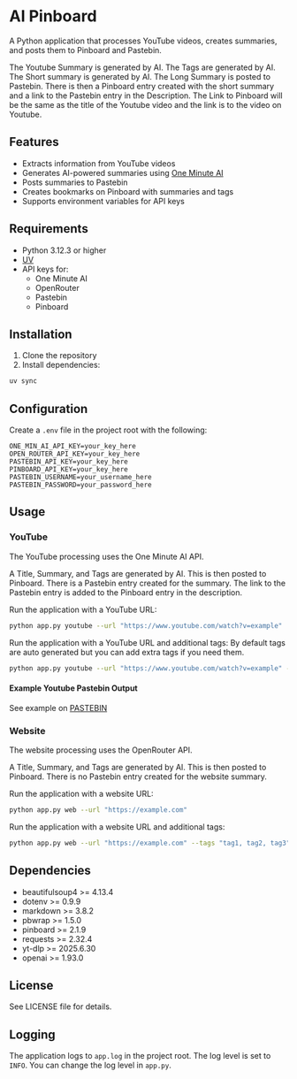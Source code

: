 # AI Pinboard

A Python application that processes YouTube videos, creates summaries, and posts them to Pinboard and Pastebin.

The Youtube Summary is generated by AI.
The Tags are generated by AI.
The Short summary is generated by AI.
The Long Summary is posted to Pastebin.
There is then a Pinboard entry created with the short summary and a link to the Pastebin entry in the Description. The Link to Pinboard will be the same as the title of the Youtube video and the link is to the video on Youtube.

## Features

- Extracts information from YouTube videos
- Generates AI-powered summaries using [One Minute AI](https://1min.ai/)
- Posts summaries to Pastebin
- Creates bookmarks on Pinboard with summaries and tags
- Supports environment variables for API keys

## Requirements

- Python 3.12.3 or higher
- [UV](https://docs.astral.sh/uv/)
- API keys for:
  - One Minute AI
  - OpenRouter
  - Pastebin
  - Pinboard

## Installation

1. Clone the repository
2. Install dependencies:

```bash
uv sync
```

## Configuration

Create a `.env` file in the project root with the following:

```env
ONE_MIN_AI_API_KEY=your_key_here
OPEN_ROUTER_API_KEY=your_key_here
PASTEBIN_API_KEY=your_key_here
PINBOARD_API_KEY=your_key_here
PASTEBIN_USERNAME=your_username_here
PASTEBIN_PASSWORD=your_password_here
```

## Usage

### YouTube

The YouTube processing uses the One Minute AI API.

A Title, Summary, and Tags are generated by AI.
This is then posted to Pinboard.
There is a Pastebin entry created for the summary.
The link to the Pastebin entry is added to the Pinboard entry in the description.

Run the application with a YouTube URL:

```bash
python app.py youtube --url "https://www.youtube.com/watch?v=example"
```

Run the application with a YouTube URL and additional tags:
By default tags are auto generated but you can add extra tags if you need them.

```bash
python app.py youtube --url "https://www.youtube.com/watch?v=example" --tags "tag1, tag2, tag3"
```

#### Example Youtube Pastebin Output

See example on [PASTEBIN](https://pastebin.com/5TxHwQEP)

### Website

The website processing uses the OpenRouter API.

A Title, Summary, and Tags are generated by AI.
This is then posted to Pinboard.
There is no Pastebin entry created for the website summary.

Run the application with a website URL:

```bash
python app.py web --url "https://example.com"
```

Run the application with a website URL and additional tags:

```bash
python app.py web --url "https://example.com" --tags "tag1, tag2, tag3"
```

## Dependencies

- beautifulsoup4 >= 4.13.4
- dotenv >= 0.9.9
- markdown >= 3.8.2
- pbwrap >= 1.5.0
- pinboard >= 2.1.9
- requests >= 2.32.4
- yt-dlp >= 2025.6.30
- openai >= 1.93.0

## License

See LICENSE file for details.

## Logging

The application logs to `app.log` in the project root. The log level is set to `INFO`. You can change the log level in `app.py`.
